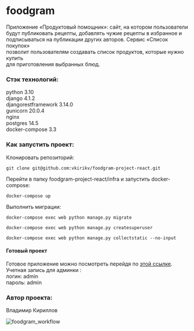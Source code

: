 # foodgram
Приложение «Продуктовый помощник»: сайт, на котором пользователи  
будут публиковать рецепты, добавлять чужие рецепты в избранное и  
подписываться на публикации других авторов. Сервис «Список покупок»  
позволит пользователям создавать список продуктов, которые нужно купить  
для приготовления выбранных блюд. 

### Стэк технологий:
python 3.10  
django 4.1.2  
djangorestframework 3.14.0  
gunicorn 20.0.4  
nginx  
postgres 14.5  
docker-compose 3.3

### Как запустить проект:

Клонировать репозиторий:

```
git clone git@github.com:vkirikv/foodgram-project-react.git
```

Перейти в папку foodgram-project-react/infra и запустить docker-compose:

```
docker-compose up
```

Выполнить миграции:

```
docker-compose exec web python manage.py migrate
```

```
docker-compose exec web python manage.py createsuperuser
```

```
docker-compose exec web python manage.py collectstatic --no-input 
```


#### Готовый проект
Готовое приложение можно посмотреть перейдя по [этой ссылке](http://178.154.222.19/).  
Учетная запись для админки :  
логин: admin  
пароль: admin

### Автор проекта:
Владимир Кириллов  


![foodgram_workflow](https://github.com/vkirikv/foodgram-project-react/actions/workflows/foodgram_workflow.yml/badge.svg)